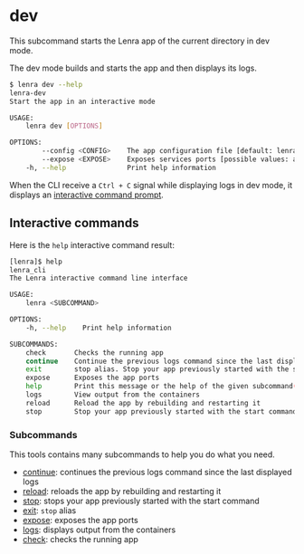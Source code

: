 # dev

This subcommand starts the Lenra app of the current directory in dev mode.

The dev mode builds and starts the app and then displays its logs.

```bash
$ lenra dev --help
lenra-dev 
Start the app in an interactive mode

USAGE:
    lenra dev [OPTIONS]

OPTIONS:
        --config <CONFIG>    The app configuration file [default: lenra.yml]
        --expose <EXPOSE>    Exposes services ports [possible values: app, devtool, postgres, mongo]
    -h, --help               Print help information
```

When the CLI receive a `Ctrl + C` signal while displaying logs in dev mode, it displays an [interactive command prompt](#interactive-commands).

## Interactive commands

Here is the `help` interactive command result:

```bash
[lenra]$ help
lenra_cli 
The Lenra interactive command line interface

USAGE:
    lenra <SUBCOMMAND>

OPTIONS:
    -h, --help    Print help information

SUBCOMMANDS:
    check       Checks the running app
    continue    Continue the previous logs command since the last displayed logs
    exit        stop alias. Stop your app previously started with the start command
    expose      Exposes the app ports
    help        Print this message or the help of the given subcommand(s)
    logs        View output from the containers
    reload      Reload the app by rebuilding and restarting it
    stop        Stop your app previously started with the start command
```

### Subcommands

This tools contains many subcommands to help you do what you need.

- [continue](docs/dev-continue.md): continues the previous logs command since the last displayed logs
- [reload](docs/dev-reload.md): reloads the app by rebuilding and restarting it
- [stop](docs/stop.md): stops your app previously started with the start command
- [exit](docs/stop.md): `stop` alias
- [expose](docs/dev-expose.md): exposes the app ports
- [logs](docs/logs.md): displays output from the containers
- [check](docs/check.md): checks the running app
